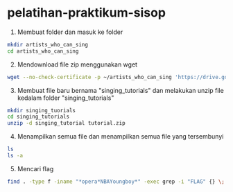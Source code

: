 # pelatihan-praktikum-sisop
1. Membuat folder dan masuk ke folder
```bash
mkdir artists_who_can_sing
cd artists_who_can_sing
```
2. Mendownload file zip menggunakan wget
```bash
wget --no-check-certificate -p ~/artists_who_can_sing 'https://drive.google.com/uc?export=download&id=1lV1HVmPTY_BOAK6ToXymRu7V5eVfR0ut' -O tutorial.zip
```
3. Membuat file baru bernama "singing_tutorials" dan melakukan unzip file kedalam folder "singing_tutorials"
```bash
mkdir singing_tuorials
cd singing_tutorials
unzip -d singing_tutorial tutorial.zip   
```
4. Menampilkan semua file dan menampilkan semua file yang tersembunyi
```bash
ls
ls -a
```
5. Mencari flag 
```bash
find . -type f -iname "*opera*NBAYoungboy*" -exec grep -i "FLAG" {} \;
```

